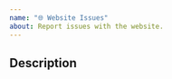 ```yaml
---
name: "🌐 Website Issues"
about: Report issues with the website.
---
```


## Description

<!--
## Screenshots

Please add screenshots if applicable
-->
